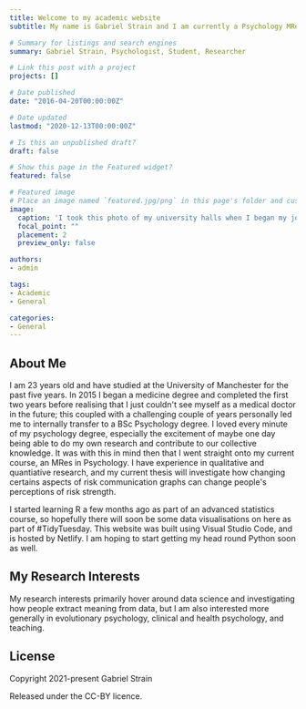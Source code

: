 ```yaml
---
title: Welcome to my academic website
subtitle: My name is Gabriel Strain and I am currently a Psychology MRes student, having graduated last year from my undergraduate degree in psychology from the University of Manchester. 

# Summary for listings and search engines
summary: Gabriel Strain, Psychologist, Student, Researcher

# Link this post with a project
projects: []

# Date published
date: "2016-04-20T00:00:00Z"

# Date updated
lastmod: "2020-12-13T00:00:00Z"

# Is this an unpublished draft?
draft: false

# Show this page in the Featured widget?
featured: false

# Featured image
# Place an image named `featured.jpg/png` in this page's folder and customize its options here.
image:
  caption: 'I took this photo of my university halls when I began my journey here 5 years ago'
  focal_point: ""
  placement: 2
  preview_only: false

authors:
- admin

tags:
- Academic
- General

categories:
- General
---
```


## About Me

I am 23 years old and have studied at the University of Manchester for the past five years. In 2015 I began a medicine degree and completed the first two years before realising that I just couldn't see myself as a medical doctor in the future; this coupled with a challenging couple of years personally led me to internally transfer to a BSc Psychology degree. I loved every minute of my psychology degree, especially the excitement of maybe one day being able to do my own research and contribute to our collective knowledge. It was with this in mind then that I went straight onto my current course, an MRes in Psychology. I have experience in qualitative and quantiative research, and my current thesis will investigate how changing certains aspects of risk communication graphs can change people's perceptions of risk strength.

I started learning R a few months ago as part of an advanced statistics course, so hopefully there will soon be some data visualisations on here as part of #TidyTuesday. This website was built using Visual Studio Code, and is hosted by Netlify. I am hoping to start getting my head round Python soon as well.

## My Research Interests

My research interests primarily hover around data science and investigating how people extract meaning from data, but I am also interested more generally in evolutionary psychology, clinical and health psychology, and teaching.

## License

Copyright 2021-present Gabriel Strain

Released under the CC-BY licence. 

